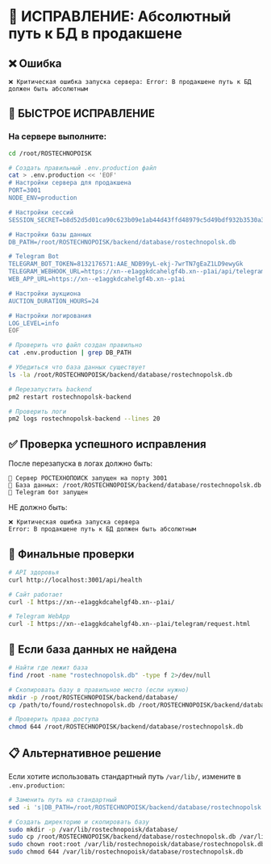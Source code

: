 # 🚨 ИСПРАВЛЕНИЕ: Абсолютный путь к БД в продакшене

## ❌ Ошибка
```
❌ Критическая ошибка запуска сервера: Error: В продакшене путь к БД должен быть абсолютным
```

## 🔧 БЫСТРОЕ ИСПРАВЛЕНИЕ

### На сервере выполните:

```bash
cd /root/ROSTECHNOPOISK

# Создать правильный .env.production файл
cat > .env.production << 'EOF'
# Настройки сервера для продакшена
PORT=3001
NODE_ENV=production

# Настройки сессий
SESSION_SECRET=b8d52d5d01ca90c623b09e1ab44d43ffd48979c5d49bdf932b3530a3f32fa73c

# Настройки базы данных
DB_PATH=/root/ROSTECHNOPOISK/backend/database/rostechnopolsk.db

# Telegram Bot
TELEGRAM_BOT_TOKEN=8132176571:AAE_NDB99yL-ekj-7wrTN7gEaZ1LD9ewyGk
TELEGRAM_WEBHOOK_URL=https://xn--e1aggkdcahelgf4b.xn--p1ai/api/telegram/webhook
WEB_APP_URL=https://xn--e1aggkdcahelgf4b.xn--p1ai

# Настройки аукциона
AUCTION_DURATION_HOURS=24

# Настройки логирования
LOG_LEVEL=info
EOF

# Проверить что файл создан правильно
cat .env.production | grep DB_PATH

# Убедиться что база данных существует
ls -la /root/ROSTECHNOPOISK/backend/database/rostechnopolsk.db

# Перезапустить backend
pm2 restart rostechnopolsk-backend

# Проверить логи
pm2 logs rostechnopolsk-backend --lines 20
```

## ✅ Проверка успешного исправления

После перезапуска в логах должно быть:
```
🚀 Сервер РОСТЕХНОПОИСК запущен на порту 3001
💾 База данных: /root/ROSTECHNOPOISK/backend/database/rostechnopolsk.db
🤖 Telegram бот запущен
```

НЕ должно быть:
```
❌ Критическая ошибка запуска сервера
Error: В продакшене путь к БД должен быть абсолютным
```

## 🔗 Финальные проверки

```bash
# API здоровья
curl http://localhost:3001/api/health

# Сайт работает 
curl -I https://xn--e1aggkdcahelgf4b.xn--p1ai/

# Telegram WebApp
curl -I https://xn--e1aggkdcahelgf4b.xn--p1ai/telegram/request.html
```

## 🚨 Если база данных не найдена

```bash
# Найти где лежит база
find /root -name "rostechnopolsk.db" -type f 2>/dev/null

# Скопировать базу в правильное место (если нужно)
mkdir -p /root/ROSTECHNOPOISK/backend/database/
cp /path/to/found/rostechnopolsk.db /root/ROSTECHNOPOISK/backend/database/

# Проверить права доступа
chmod 644 /root/ROSTECHNOPOISK/backend/database/rostechnopolsk.db
```

## 📋 Альтернативное решение

Если хотите использовать стандартный путь `/var/lib/`, измените в `.env.production`:

```bash
# Заменить путь на стандартный
sed -i 's|DB_PATH=/root/ROSTECHNOPOISK/backend/database/rostechnopolsk.db|DB_PATH=/var/lib/rostechnopoisk/database/rostechnopolsk.db|' .env.production

# Создать директорию и скопировать базу
sudo mkdir -p /var/lib/rostechnopoisk/database/
sudo cp /root/ROSTECHNOPOISK/backend/database/rostechnopolsk.db /var/lib/rostechnopoisk/database/
sudo chown root:root /var/lib/rostechnopoisk/database/rostechnopolsk.db
sudo chmod 644 /var/lib/rostechnopoisk/database/rostechnopolsk.db
```




